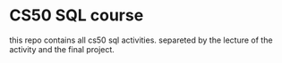 # CS50 SQL course 
this repo contains all cs50 sql activities.
separeted by the lecture of the activity and the final project.
